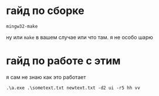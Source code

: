 # гайд по сборке

```
mingw32-make
```

ну или `make` в вашем случае или что там. я не особо шарю

# гайд по работе с этим

я сам не знаю как это работает

```
.\a.exe .\sometext.txt newtext.txt -d2 ui -r5 hh vv
```